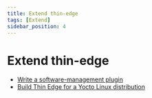 ```yaml
---
title: Extend thin-edge
tags: [Extend]
sidebar_position: 4
---
```


# Extend thin-edge

- [Write a software-management plugin](./write-my-software-management-plugin.md)
- [Build Thin Edge for a Yocto Linux distribution](./yocto-linux.md)